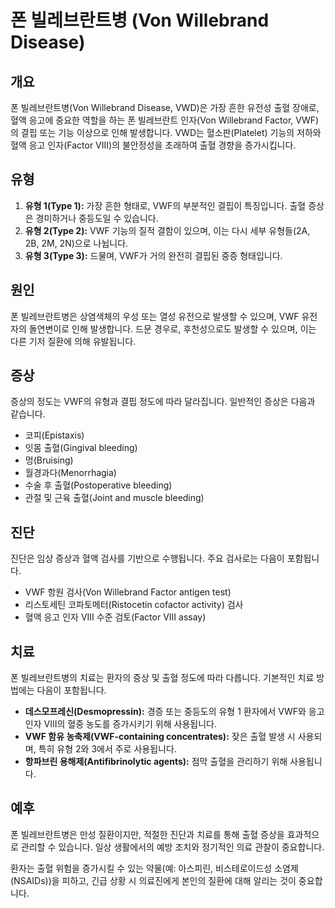 # 폰 빌레브란트병 (Von Willebrand Disease)

## 개요

폰 빌레브란트병(Von Willebrand Disease, VWD)은 가장 흔한 유전성 출혈 장애로, 혈액 응고에 중요한 역할을 하는 폰 빌레브란트 인자(Von Willebrand Factor, VWF)의 결핍 또는 기능 이상으로 인해 발생합니다. VWD는 혈소판(Platelet) 기능의 저하와 혈액 응고 인자(Factor VIII)의 불안정성을 초래하여 출혈 경향을 증가시킵니다.

## 유형

1. **유형 1(Type 1):** 가장 흔한 형태로, VWF의 부분적인 결핍이 특징입니다. 출혈 증상은 경미하거나 중등도일 수 있습니다.
2. **유형 2(Type 2):** VWF 기능의 질적 결함이 있으며, 이는 다시 세부 유형들(2A, 2B, 2M, 2N)으로 나뉩니다.
3. **유형 3(Type 3):** 드물며, VWF가 거의 완전히 결핍된 중증 형태입니다.

## 원인

폰 빌레브란트병은 상염색체의 우성 또는 열성 유전으로 발생할 수 있으며, VWF 유전자의 돌연변이로 인해 발생합니다. 드문 경우로, 후천성으로도 발생할 수 있으며, 이는 다른 기저 질환에 의해 유발됩니다.

## 증상

증상의 정도는 VWF의 유형과 결핍 정도에 따라 달라집니다. 일반적인 증상은 다음과 같습니다.

- 코피(Epistaxis) 
- 잇몸 출혈(Gingival bleeding)
- 멍(Bruising)
- 월경과다(Menorrhagia)
- 수술 후 출혈(Postoperative bleeding)
- 관절 및 근육 출혈(Joint and muscle bleeding)

## 진단

진단은 임상 증상과 혈액 검사를 기반으로 수행됩니다. 주요 검사로는 다음이 포함됩니다.

- VWF 항원 검사(Von Willebrand Factor antigen test)
- 리스토세틴 코파토메터(Ristocetin cofactor activity) 검사
- 혈액 응고 인자 VIII 수준 검토(Factor VIII assay)

## 치료

폰 빌레브란트병의 치료는 환자의 증상 및 출혈 정도에 따라 다릅니다. 기본적인 치료 방법에는 다음이 포함됩니다.

- **데스모프레신(Desmopressin):** 경증 또는 중등도의 유형 1 환자에서 VWF와 응고 인자 VIII의 혈중 농도를 증가시키기 위해 사용됩니다.
- **VWF 함유 농축제(VWF-containing concentrates):** 잦은 출혈 발생 시 사용되며, 특히 유형 2와 3에서 주로 사용됩니다.
- **항파브린 용해제(Antifibrinolytic agents):** 점막 출혈을 관리하기 위해 사용됩니다.

## 예후

폰 빌레브란트병은 만성 질환이지만, 적절한 진단과 치료를 통해 출혈 증상을 효과적으로 관리할 수 있습니다. 일상 생활에서의 예방 조치와 정기적인 의료 관찰이 중요합니다. 

환자는 출혈 위험을 증가시킬 수 있는 약물(예: 아스피린, 비스테로이드성 소염제(NSAIDs))을 피하고, 긴급 상황 시 의료진에게 본인의 질환에 대해 알리는 것이 중요합니다.